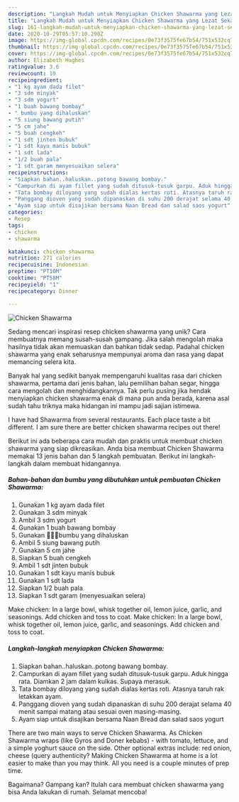 ```yaml
---
description: "Langkah Mudah untuk Menyiapkan Chicken Shawarma yang Lezat Sekali"
title: "Langkah Mudah untuk Menyiapkan Chicken Shawarma yang Lezat Sekali"
slug: 161-langkah-mudah-untuk-menyiapkan-chicken-shawarma-yang-lezat-sekali
date: 2020-10-29T05:57:10.290Z
image: https://img-global.cpcdn.com/recipes/0e73f3575fe67b54/751x532cq70/chicken-shawarma-foto-resep-utama.jpg
thumbnail: https://img-global.cpcdn.com/recipes/0e73f3575fe67b54/751x532cq70/chicken-shawarma-foto-resep-utama.jpg
cover: https://img-global.cpcdn.com/recipes/0e73f3575fe67b54/751x532cq70/chicken-shawarma-foto-resep-utama.jpg
author: Elizabeth Hughes
ratingvalue: 3.6
reviewcount: 10
recipeingredient:
- "1 kg ayam dada filet"
- "3 sdm minyak"
- "3 sdm yogurt"
- "1 buah bawang bombay"
- " bumbu yang dihaluskan"
- "5 siung bawang putih"
- "5 cm jahe"
- "5 buah cengkeh"
- "1 sdt jinten bubuk"
- "1 sdt kayu manis bubuk"
- "1 sdt lada"
- "1/2 buah pala"
- "1 sdt garam menyesuaikan selera"
recipeinstructions:
- "Siapkan bahan..haluskan..potong bawang bombay."
- "Campurkan di ayam fillet yang sudah ditusuk-tusuk garpu. Aduk hingga rata. Diamkan 2 jam dalam kulkas. Supaya merasuk."
- "Tata bombay diloyang yang sudah dialas kertas roti. Atasnya taruh rak letakkan ayam."
- "Panggang dioven yang sudah dipanaskan di suhu 200 derajat selama 40 menit sampai matang atau sesuai oven masing-masing."
- "Ayam siap untuk disajikan bersama Naan Bread dan salad saos yogurt"
categories:
- Resep
tags:
- chicken
- shawarma

katakunci: chicken shawarma 
nutrition: 271 calories
recipecuisine: Indonesian
preptime: "PT10M"
cooktime: "PT58M"
recipeyield: "1"
recipecategory: Dinner

---
```



![Chicken Shawarma](https://img-global.cpcdn.com/recipes/0e73f3575fe67b54/751x532cq70/chicken-shawarma-foto-resep-utama.jpg)

Sedang mencari inspirasi resep chicken shawarma yang unik? Cara membuatnya memang susah-susah gampang. Jika salah mengolah maka hasilnya tidak akan memuaskan dan bahkan tidak sedap. Padahal chicken shawarma yang enak seharusnya mempunyai aroma dan rasa yang dapat memancing selera kita.

Banyak hal yang sedikit banyak mempengaruhi kualitas rasa dari chicken shawarma, pertama dari jenis bahan, lalu pemilihan bahan segar, hingga cara mengolah dan menghidangkannya. Tak perlu pusing jika hendak menyiapkan chicken shawarma enak di mana pun anda berada, karena asal sudah tahu triknya maka hidangan ini mampu jadi sajian istimewa.

I have had Shawarma from several restaurants. Each place taste a bit different. I am sure there are better chicken shawarma recipes out there!


Berikut ini ada beberapa cara mudah dan praktis untuk membuat chicken shawarma yang siap dikreasikan. Anda bisa membuat Chicken Shawarma memakai 13 jenis bahan dan 5 langkah pembuatan. Berikut ini langkah-langkah dalam membuat hidangannya.

<!--inarticleads1-->

##### Bahan-bahan dan bumbu yang dibutuhkan untuk pembuatan Chicken Shawarma:

1. Gunakan 1 kg ayam dada filet
1. Gunakan 3 sdm minyak
1. Ambil 3 sdm yogurt
1. Gunakan 1 buah bawang bombay
1. Gunakan  🧄🧄🧄bumbu yang dihaluskan
1. Ambil 5 siung bawang putih
1. Gunakan 5 cm jahe
1. Siapkan 5 buah cengkeh
1. Ambil 1 sdt jinten bubuk
1. Gunakan 1 sdt kayu manis bubuk
1. Gunakan 1 sdt lada
1. Siapkan 1/2 buah pala
1. Siapkan 1 sdt garam (menyesuaikan selera)


Make chicken: In a large bowl, whisk together oil, lemon juice, garlic, and seasonings. Add chicken and toss to coat. Make chicken: In a large bowl, whisk together oil, lemon juice, garlic, and seasonings. Add chicken and toss to coat. 

<!--inarticleads2-->

##### Langkah-langkah menyiapkan Chicken Shawarma:

1. Siapkan bahan..haluskan..potong bawang bombay.
1. Campurkan di ayam fillet yang sudah ditusuk-tusuk garpu. Aduk hingga rata. Diamkan 2 jam dalam kulkas. Supaya merasuk.
1. Tata bombay diloyang yang sudah dialas kertas roti. Atasnya taruh rak letakkan ayam.
1. Panggang dioven yang sudah dipanaskan di suhu 200 derajat selama 40 menit sampai matang atau sesuai oven masing-masing.
1. Ayam siap untuk disajikan bersama Naan Bread dan salad saos yogurt


There are two main ways to serve Chicken Shawarma. As Chicken Shawarma wraps (like Gyros and Doner kebabs) - with tomato, lettuce, and a simple yoghurt sauce on the side. Other optional extras include: red onion, cheese (query authenticity? Making Chicken Shawarma at home is a lot easier to make than you may think. All you need is a couple minutes of prep time. 

Bagaimana? Gampang kan? Itulah cara membuat chicken shawarma yang bisa Anda lakukan di rumah. Selamat mencoba!
